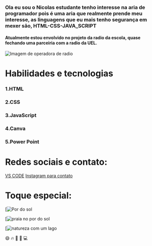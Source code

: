 ### Ola eu sou o Nicolas estudante tenho interesse na aria de programador pois é uma aria que realmente prende meu interesse, as linguagens que eu mais tenho segurança em mexer são, HTML-CSS-JAVA_SCRIPT
#### Atualmente estou envolvido no projeto da radio da escola, quase fechando uma parceiria com a radio da UEL.
![Imagem de operadora de radio](https://encrypted-tbn0.gstatic.com/images?q=tbn:ANd9GcQ13YulFceEIEzHt64Ga61WMOovt2M_rL14SQ&s)
# Habilidades e tecnologias
### 1.HTML
### 2.CSS
### 3.JavaScript
### 4.Canva
### 5.Power Point
# Redes sociais e contato:
[VS CODE](http://127.0.0.1:3000/relogio.html)
[Instagram para contato](https://www.instagram.com/nicolas_satof?igsh=MTBrdnlsejQxbzZ4OA==)
# Toque especial:

[![Por do sol](https://encrypted-tbn0.gstatic.com/images?q=tbn:ANd9GcT4wIHDMz0fRYyJAptUnopgbpljz5Ej4HgZSqci8jdo8kXs-YRX3uJSD_L9DQmR5mB5oMA&usqp=CAU)

[![praia no por do sol](https://encrypted-tbn0.gstatic.com/images?q=tbn:ANd9GcRLCu59R2aMG2lIHz_oej4BWPh5GIP0Adif7w&s)

[![natureza com um lago](https://encrypted-tbn0.gstatic.com/images?q=tbn:ANd9GcTFxK8MUYS-_FcNAsDG0x0QXfnWeppSTqhleQ&s)

:smile: :fire: :file_folder: :space_invader: :computer: 

<!--
**NexStage675/NexStage675** is a ✨ _special_ ✨ repository because its `README.md` (this file) appears on your GitHub profile.
| ![Open Sourcerer](/Media/Badges/
- 🔭 I’m currently working on ...
- 🌱 I’m currently learning ...
- 👯 I’m looking to collaborate on ...
- 🤔 I’m looking for help with ...
- 💬 Ask me about ...
- 📫 How to reach me: ...
- 😄 Pronouns: ...
- ⚡ Fun fact: ...
-->
